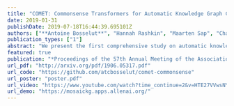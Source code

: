 ```yaml
---
title: "COMET: Commonsense Transformers for Automatic Knowledge Graph Construction"
date: 2019-01-31
publishDate: 2019-07-18T16:44:39.695101Z
authors: ["**Antoine Bosselut**", "Hannah Rashkin", "Maarten Sap", "Chaitanya Malaviya", "Asli Çelikyilmaz", "Yejin Choi"]
publication_types: ["1"]
abstract: "We present the first comprehensive study on automatic knowledge base construction for two prevalent commonsense knowledge graphs: ATOMIC (Sap et al., 2019) and ConceptNet (Speer et al., 2017). Contrary to many conventional KBs that store knowledge with canonical templates, commonsense KBs only store loosely structured open-text descriptions of knowledge. We posit that an important step toward automatic commonsense completion is the development of generative models of commonsense knowledge, and propose COMmonsEnse Transformers (COMET) that learn to generate rich and diverse commonsense descriptions in natural language. Despite the challenges of commonsense modeling, our investigation reveals promising results when implicit knowledge from deep pre-trained language models is transferred to generate explicit knowledge in commonsense knowledge graphs. Empirical results demonstrate that COMET is able to generate novel knowledge that humans rate as high quality, with up to 77.5% (ATOMIC) and 91.7% (ConceptNet) precision at top 1, which approaches human performance for these resources. Our findings suggest that using generative commonsense models for automatic commonsense KB completion could soon be a plausible alternative to extractive methods."
featured: true
publication: "*Proceedings of the 57th Annual Meeting of the Association for Computational Linguistics (ACL)*"
url_pdf: "http://arxiv.org/pdf/1906.05317.pdf"
url_code: "https://github.com/atcbosselut/comet-commonsense"
url_poster: "poster.pdf"
url_video: "https://www.youtube.com/watch?time_continue=2&v=HTE27VVwsNY"
url_demo: "https://mosaickg.apps.allenai.org/"
---
```


